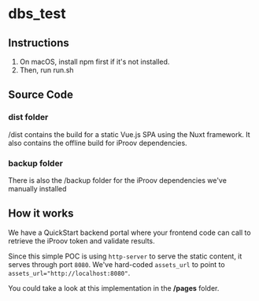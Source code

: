 # dbs_test

## Instructions

1. On macOS, install npm first if it's not installed.
2. Then, run run.sh

## Source Code

### dist folder 

/dist contains the build for a static Vue.js SPA using the Nuxt framework. It also contains the offline build for iProov dependencies.

### backup folder

There is also the /backup folder for the iProov dependencies we've manually installed

## How it works

We have a QuickStart backend portal where your frontend code can call to retrieve the iProov token and validate results.

Since this simple POC is using `http-server` to serve the static content, it serves through port `8080`. We've hard-coded `assets_url` to point to `assets_url="http://localhost:8080"`.

You could take a look at this implementation in the **/pages** folder.